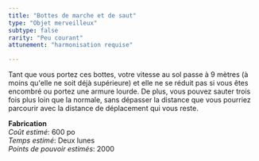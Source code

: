 ```yaml
---
title: "Bottes de marche et de saut"
type: "Objet merveilleux"
subtype: false
rarity: "Peu courant"
attunement: "harmonisation requise"

---
```

Tant que vous portez ces bottes, votre vitesse au sol passe à 9 mètres (à moins qu'elle ne soit déjà supérieure) et elle ne se réduit pas si vous êtes encombré ou portez une armure lourde. De plus, vous pouvez sauter trois fois plus loin que la normale, sans dépasser la distance que vous pourriez parcourir avec la distance de déplacement qui vous reste.

**Fabrication**  
*Coût estimé*: 600 po  
*Temps estimé*: Deux lunes  
*Points de pouvoir estimés*: 2000    
